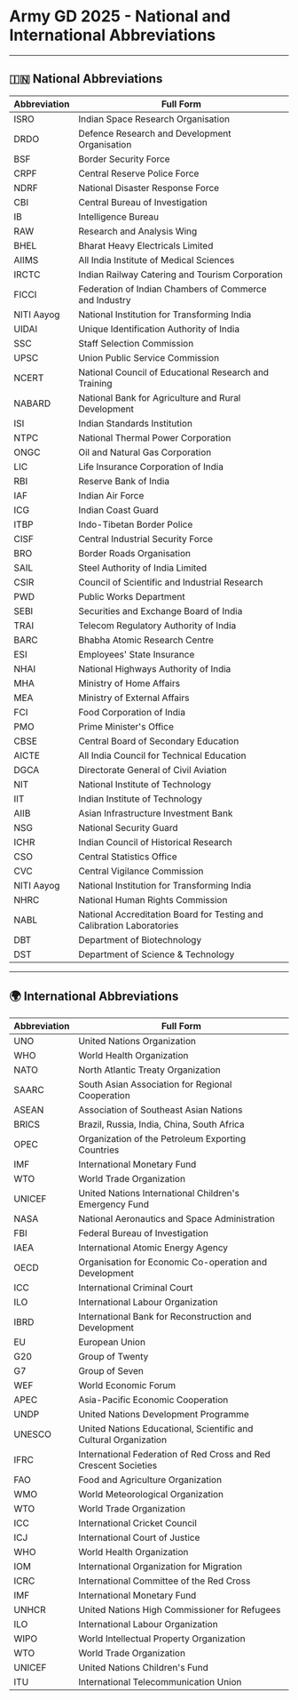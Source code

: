 # Army GD 2025 - National and International Abbreviations

---

## 🇮🇳 National Abbreviations

| Abbreviation | Full Form                                         |
|--------------|-------------------------------------------------|
| ISRO         | Indian Space Research Organisation               |
| DRDO         | Defence Research and Development Organisation    |
| BSF          | Border Security Force                             |
| CRPF         | Central Reserve Police Force                      |
| NDRF         | National Disaster Response Force                  |
| CBI          | Central Bureau of Investigation                   |
| IB           | Intelligence Bureau                               |
| RAW          | Research and Analysis Wing                        |
| BHEL         | Bharat Heavy Electricals Limited                  |
| AIIMS        | All India Institute of Medical Sciences           |
| IRCTC        | Indian Railway Catering and Tourism Corporation   |
| FICCI        | Federation of Indian Chambers of Commerce and Industry |
| NITI Aayog   | National Institution for Transforming India      |
| UIDAI        | Unique Identification Authority of India         |
| SSC          | Staff Selection Commission                        |
| UPSC         | Union Public Service Commission                   |
| NCERT        | National Council of Educational Research and Training |
| NABARD       | National Bank for Agriculture and Rural Development|
| ISI          | Indian Standards Institution                      |
| NTPC         | National Thermal Power Corporation                |
| ONGC         | Oil and Natural Gas Corporation                   |
| LIC          | Life Insurance Corporation of India               |
| RBI          | Reserve Bank of India                             |
| IAF          | Indian Air Force                                  |
| ICG          | Indian Coast Guard                                |
| ITBP         | Indo-Tibetan Border Police                        |
| CISF         | Central Industrial Security Force                 |
| BRO          | Border Roads Organisation                         |
| SAIL         | Steel Authority of India Limited                   |
| CSIR         | Council of Scientific and Industrial Research     |
| PWD          | Public Works Department                           |
| SEBI         | Securities and Exchange Board of India           |
| TRAI         | Telecom Regulatory Authority of India             |
| BARC         | Bhabha Atomic Research Centre                     |
| ESI          | Employees' State Insurance                        |
| NHAI         | National Highways Authority of India              |
| MHA          | Ministry of Home Affairs                          |
| MEA          | Ministry of External Affairs                      |
| FCI          | Food Corporation of India                         |
| PMO          | Prime Minister's Office                           |
| CBSE         | Central Board of Secondary Education              |
| AICTE        | All India Council for Technical Education         |
| DGCA         | Directorate General of Civil Aviation              |
| NIT          | National Institute of Technology                   |
| IIT          | Indian Institute of Technology                     |
| AIIB         | Asian Infrastructure Investment Bank               |
| NSG          | National Security Guard                            |
| ICHR         | Indian Council of Historical Research              |
| CSO          | Central Statistics Office                          |
| CVC          | Central Vigilance Commission                       |
| NITI Aayog   | National Institution for Transforming India       |
| NHRC         | National Human Rights Commission                   |
| NABL         | National Accreditation Board for Testing and Calibration Laboratories |
| DBT          | Department of Biotechnology                        |
| DST          | Department of Science & Technology                 |

---

## 🌍 International Abbreviations

| Abbreviation | Full Form                                         |
|--------------|-------------------------------------------------|
| UNO          | United Nations Organization                       |
| WHO          | World Health Organization                         |
| NATO         | North Atlantic Treaty Organization                |
| SAARC        | South Asian Association for Regional Cooperation |
| ASEAN        | Association of Southeast Asian Nations             |
| BRICS        | Brazil, Russia, India, China, South Africa        |
| OPEC         | Organization of the Petroleum Exporting Countries |
| IMF          | International Monetary Fund                        |
| WTO          | World Trade Organization                          |
| UNICEF       | United Nations International Children's Emergency Fund |
| NASA         | National Aeronautics and Space Administration      |
| FBI          | Federal Bureau of Investigation                   |
| IAEA         | International Atomic Energy Agency                |
| OECD         | Organisation for Economic Co-operation and Development |
| ICC          | International Criminal Court                       |
| ILO          | International Labour Organization                  |
| IBRD         | International Bank for Reconstruction and Development |
| EU           | European Union                                   |
| G20          | Group of Twenty                                  |
| G7           | Group of Seven                                  |
| WEF          | World Economic Forum                             |
| APEC         | Asia-Pacific Economic Cooperation                 |
| UNDP         | United Nations Development Programme              |
| UNESCO       | United Nations Educational, Scientific and Cultural Organization |
| IFRC         | International Federation of Red Cross and Red Crescent Societies |
| FAO          | Food and Agriculture Organization                 |
| WMO          | World Meteorological Organization                 |
| WTO          | World Trade Organization                          |
| ICC          | International Cricket Council                     |
| ICJ          | International Court of Justice                     |
| WHO          | World Health Organization                         |
| IOM          | International Organization for Migration          |
| ICRC         | International Committee of the Red Cross           |
| IMF          | International Monetary Fund                        |
| UNHCR        | United Nations High Commissioner for Refugees      |
| ILO          | International Labour Organization                  |
| WIPO         | World Intellectual Property Organization           |
| WTO          | World Trade Organization                          |
| UNICEF       | United Nations Children's Fund                      |
| ITU          | International Telecommunication Union               |
